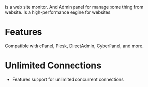 is a web site monitor.
And Admin panel for manage some thing from website.
Is a high-performance engine for websites.
# Features
Compatible with cPanel, Plesk, DirectAdmin, CyberPanel, and more.
# Unlimited Connections
- Features support for unlimited concurrent connections